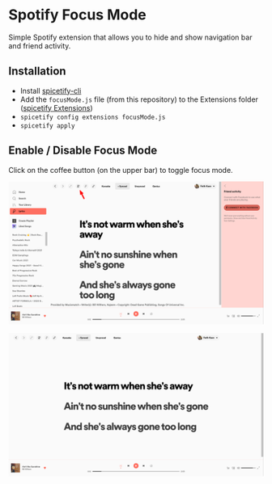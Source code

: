 # Spotify Focus Mode

Simple Spotify extension that allows you to hide and show navigation bar and friend activity.

## Installation

- Install [spicetify-cli](https://github.com/khanhas/spicetify-cli)
- Add the `focusMode.js` file (from this repository) to the Extensions folder ([spicetify Extensions](https://github.com/khanhas/spicetify-cli/wiki/Extensions))
- `spicetify config extensions focusMode.js`
- `spicetify apply`

## Enable / Disable Focus Mode

Click on the coffee button (on the upper bar) to toggle focus mode.

![off](./.github/off.png)

![on](./.github/on.png)
